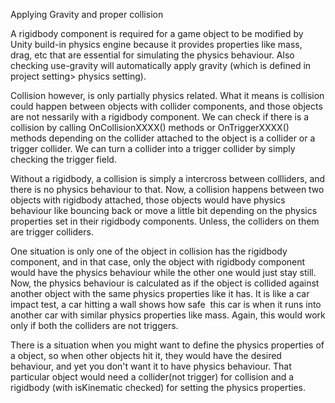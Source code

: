 Applying Gravity and proper collision 

A rigidbody component is required for a game object to be modified by Unity build-in physics engine because it provides properties like mass, drag, etc that are essential for simulating the physics behaviour. Also checking use-gravity will automatically apply gravity (which is defined in project setting> physics setting). 

Collision however, is only partially physics related. What it means is collision could happen between objects with collider components, and those objects are not nessarily with a rigidbody component. We can check if there is a collision by calling OnCollisionXXXX() methods or OnTriggerXXXX() methods depending on the collider attached to the object is a collider or a trigger collider. We can turn a collider into a trigger collider by simply checking the trigger field. 

Without a rigidbody, a collision is simply a intercross between collliders, and there is no physics behaviour to that. Now, a collision happens between two objects with rigidbody attached, those objects would have physics behaviour like bouncing back or move a little bit depending on the physics properties set in their rigidbody components. Unless, the colliders on them are trigger colliders.  

One situation is only one of the object in collision has the rigidbody component, and in that case, only the object with rigidbody component would have the physics behaviour while the other one would just stay still. Now, the physics behaviour is calculated as if the object is collided against another object with the same physics properties like it has. It is like a car impact test, a car hitting a wall shows how safe  this car is when it runs into another car with similar physics properties like mass. Again, this would work only if both the colliders are not triggers. 

There is a situation when you might want to define the physics properties of a object, so when other objects hit it, they would have the desired behaviour, and yet you don't want it to have physics behaviour. That particular object would need a collider(not trigger) for collision and a rigidbody (with isKinematic checked) for setting the physics properties.